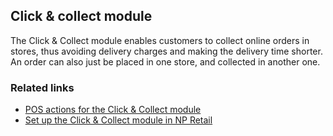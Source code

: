 ## Click & collect module

The Click & Collect module enables customers to collect online orders in stores, thus avoiding delivery charges and making the delivery time shorter. An order can also just be placed in one store, and collected in another one. 

### Related links
- [POS actions for the Click & Collect module](./explanation/clickandcollect-pos.md)
- [Set up the Click & Collect module in NP Retail](./howto/clickandcollect_setup.md)